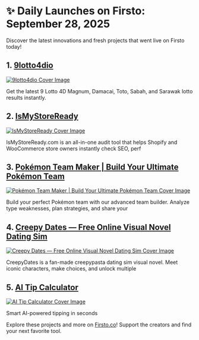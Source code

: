 # ✨ Daily Launches on Firsto: September 28, 2025

Discover the latest innovations and fresh projects that went live on Firsto today!

## 1. [9lotto4dio](https://firsto.co/projects/9lotto4dio)

[![9lotto4dio Cover Image](https://607255gt6f.ufs.sh/f/ViZtN9dvJxPtB3tFFWkVSo7eOmFR46850JCZbH21YWId3gvK)](https://firsto.co/projects/9lotto4dio)

 Get the latest 9 Lotto 4D Magnum, Damacai, Toto, Sabah, and Sarawak lotto results instantly. 



## 2. [IsMyStoreReady](https://firsto.co/projects/ismystoreready)

[![IsMyStoreReady Cover Image](https://607255gt6f.ufs.sh/f/ViZtN9dvJxPtTxRRrYWbLBFtkMcf2zKu3odW4lxIYQJZ0mn1)](https://firsto.co/projects/ismystoreready)

 IsMyStoreReady.com is an all-in-one audit tool that helps Shopify and WooCommerce store owners instantly check SEO, perf



## 3. [Pokémon Team Maker | Build Your Ultimate Pokémon Team](https://firsto.co/projects/pok-mon-team-maker-build-your-ultimate-pok-mon-team)

[![Pokémon Team Maker | Build Your Ultimate Pokémon Team Cover Image](https://607255gt6f.ufs.sh/f/ViZtN9dvJxPtk7aIRwDNeCU1w3hVqAcWOZ025dPgzfDTSMnR)](https://firsto.co/projects/pok-mon-team-maker-build-your-ultimate-pok-mon-team)

 Build your perfect Pokémon team with our advanced team builder. Analyze type weaknesses, plan strategies, and share your



## 4. [Creepy Dates — Free Online Visual Novel Dating Sim](https://firsto.co/projects/creepy-dates-free-online-visual-novel-dating-sim)

[![Creepy Dates — Free Online Visual Novel Dating Sim Cover Image](https://607255gt6f.ufs.sh/f/ViZtN9dvJxPtWtRF2OwrzSFhxDmiWLak9Xp8Oqgsc5J0nvIC)](https://firsto.co/projects/creepy-dates-free-online-visual-novel-dating-sim)

 CreepyDates is a fan-made creepypasta dating sim visual novel. Meet iconic characters, make choices, and unlock multiple



## 5. [AI Tip Calculator](https://firsto.co/projects/ai-tip-calculator)

[![AI Tip Calculator Cover Image](https://607255gt6f.ufs.sh/f/ViZtN9dvJxPtFqrv14jpqVlUuO8kQbWrnT5AdCywPi9mcgB3)](https://firsto.co/projects/ai-tip-calculator)

 Smart AI-powered tipping in seconds




Explore these projects and more on [Firsto.co](https://firsto.co)! Support the creators and find your next favorite tool.
